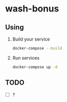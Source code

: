 # wash-bonus

## Using
1. Build your service
    ```bash
   docker-compose --build
    ```

2. Run services

    ```bash
    docker-compose up -d
    ```

## TODO
 * [ ] ?